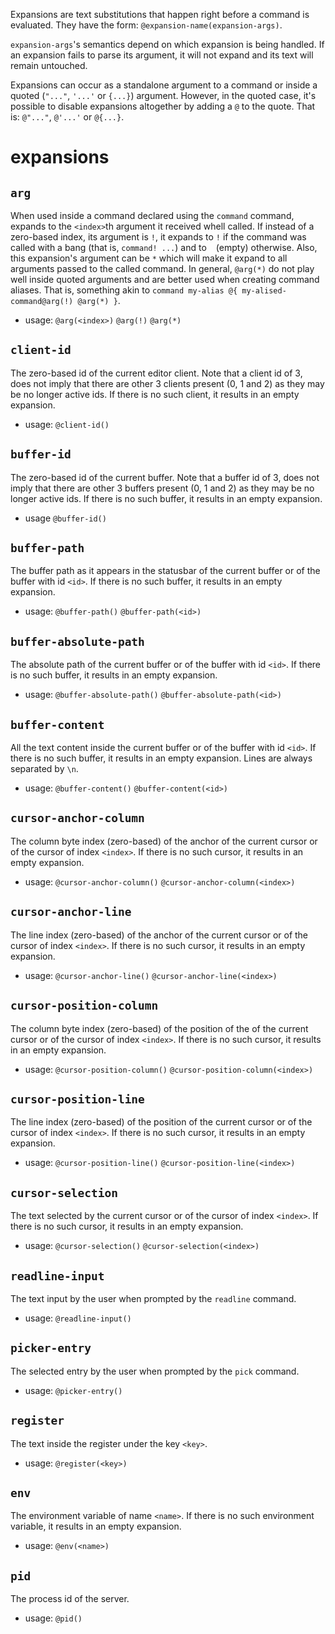 Expansions are text substitutions that happen right before a command is evaluated.
They have the form: `@expansion-name(expansion-args)`.

`expansion-args`'s semantics depend on which expansion is being handled.
If an expansion fails to parse its argument, it will not expand and its text will remain untouched.

Expansions can occur as a standalone argument to a command or inside a quoted (`"..."`, `'...'` or `{...}`) argument.
However, in the quoted case, it's possible to disable expansions altogether by adding a `@` to the quote.
That is: `@"..."`, `@'...'` or `@{...}`.

# expansions

## `arg`
When used inside a command declared using the `command` command, expands to the `<index>`th argument it received whell called.
If instead of a zero-based index, its argument is `!`, it expands to `!` if the command was called with a bang
(that is, `command! ...`) and to ` ` (empty) otherwise.
Also, this expansion's argument can be `*` which will make it expand to all arguments passed to the called command.
In general, `@arg(*)` do not play well inside quoted arguments and are better used when creating command aliases.
That is, something akin to `command my-alias @{ my-alised-command@arg(!) @arg(*) }`.
- usage: `@arg(<index>)` `@arg(!)` `@arg(*)`

## `client-id`
The zero-based id of the current editor client.
Note that a client id of 3, does not imply that there are other 3 clients present (0, 1 and 2)
as they may be no longer active ids.
If there is no such client, it results in an empty expansion.
- usage: `@client-id()`

## `buffer-id`
The zero-based id of the current buffer.
Note that a buffer id of 3, does not imply that there are other 3 buffers present (0, 1 and 2)
as they may be no longer active ids.
If there is no such buffer, it results in an empty expansion.
- usage `@buffer-id()`

## `buffer-path`
The buffer path as it appears in the statusbar of the current buffer or of the buffer with id `<id>`.
If there is no such buffer, it results in an empty expansion.
- usage: `@buffer-path()` `@buffer-path(<id>)`

## `buffer-absolute-path`
The absolute path of the current buffer or of the buffer with id `<id>`.
If there is no such buffer, it results in an empty expansion.
- usage: `@buffer-absolute-path()` `@buffer-absolute-path(<id>)`

## `buffer-content`
All the text content inside the current buffer or of the buffer with id `<id>`.
If there is no such buffer, it results in an empty expansion.
Lines are always separated by `\n`.
- usage: `@buffer-content()` `@buffer-content(<id>)`

## `cursor-anchor-column`
The column byte index (zero-based) of the anchor of the current cursor or of the cursor of index `<index>`.
If there is no such cursor, it results in an empty expansion.
- usage: `@cursor-anchor-column()` `@cursor-anchor-column(<index>)`

## `cursor-anchor-line`
The line index (zero-based) of the anchor of the current cursor or of the cursor of index `<index>`.
If there is no such cursor, it results in an empty expansion.
- usage: `@cursor-anchor-line()` `@cursor-anchor-line(<index>)`

## `cursor-position-column`
The column byte index (zero-based) of the position of the of the current cursor or of the cursor of index `<index>`.
If there is no such cursor, it results in an empty expansion.
- usage: `@cursor-position-column()` `@cursor-position-column(<index>)`

## `cursor-position-line`
The line index (zero-based) of the position of the current cursor or of the cursor of index `<index>`.
If there is no such cursor, it results in an empty expansion.
- usage: `@cursor-position-line()` `@cursor-position-line(<index>)`

## `cursor-selection`
The text selected by the current cursor or of the cursor of index `<index>`.
If there is no such cursor, it results in an empty expansion.
- usage: `@cursor-selection()` `@cursor-selection(<index>)`

## `readline-input`
The text input by the user when prompted by the `readline` command.
- usage: `@readline-input()`

## `picker-entry`
The selected entry by the user when prompted by the `pick` command.
- usage: `@picker-entry()`

## `register`
The text inside the register under the key `<key>`.
- usage: `@register(<key>)`

## `env`
The environment variable of name `<name>`.
If there is no such environment variable, it results in an empty expansion.
- usage: `@env(<name>)`

## `pid`
The process id of the server.
- usage: `@pid()`
